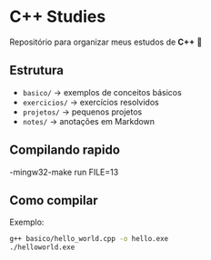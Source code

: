 # C++ Studies

Repositório para organizar meus estudos de **C++** 🚀  

## Estrutura
- `basico/` → exemplos de conceitos básicos  
- `exercicios/` → exercícios resolvidos  
- `projetos/` → pequenos projetos  
- `notes/` → anotações em Markdown  
## Compilando rapido
-mingw32-make run FILE=13

## Como compilar
Exemplo:
```bash
g++ basico/hello_world.cpp -o hello.exe
./helloworld.exe


